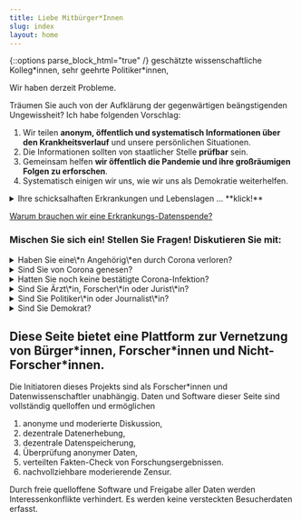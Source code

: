 ```yaml
---
title: Liebe Mitbürger*Innen
slug: index
layout: home
---
```

{::options parse_block_html="true" /}
geschätzte wissenschaftliche Kolleg\*innen, sehr geehrte Politiker\*innen, 


Wir haben derzeit Probleme.

Träumen Sie auch von der Aufklärung der gegenwärtigen beängstigenden Ungewissheit?
Ich habe folgenden Vorschlag:
1. Wir teilen **anonym, öffentlich und systematisch Informationen über den Krankheitsverlauf** und unsere persönlichen Situationen.
2. Die Informationen sollten von staatlicher Stelle **prüfbar** sein.
3. Gemeinsam helfen **wir öffentlich die Pandemie und ihre großräumigen Folgen zu erforschen**.
4. Systematisch einigen wir uns, wie wir uns als Demokratie weiterhelfen.

<details><summary markdown="span">Ihre schicksalhaften Erkrankungen und Lebenslagen ... **klick!**</summary>
<!-- Kommentar: Klapp-knöpfe wurden übersehen... -->
...  sollten gehört und berücksichtigt werden!

In dieser Zeit ist es besonders wichtig, dass wir uns miteinander vernetzen. 

Auf dieser Seite stelle ich Punkt für Punkt übersichtlich dar, warum wir Informationen aus der Bürgerschaft zusammenbringen sollten mit Wissenschaft und Politik.
Wenn eine Zeile mit &#x2BC8; beginnt, können Sie durch **klick!** aufklappen um dazu mehr zu lesen und zu kommentieren.
</details>

[Warum brauchen wir eine Erkrankungs-Datenspende?](Warum.html)

### Mischen Sie sich ein!  Stellen Sie Fragen!  Diskutieren Sie mit:

<details class="question"><summary markdown="span">Haben Sie eine\*n Angehörig\*en durch Corona verloren?</summary>
Mein aufrichtiges Beileid für Ihren schweren Verlust.
Mögen Ihnen Familie und Freunde Trost spenden!
Ich wünsche Ihnen sehr, dass Sie einen würdevollen Weg finden persönlich Abschied zu nehmen, 
wenn Ihnen ein letzter Besuch verwehrt war.

Bitte schreiben Sie uns Ihre Erlebnisse, Gedanken und Gefühle:
<div markdown="0">
	{% include comment_form.html subject="deceased" %}
</div>
- Würden Sie sich ein online-Mahnmal der Corona-Opfer (Mit Bild und Nachruf) wünschen?
- Würden Sie Gesundheitsdaten Ihres verstorbenen Angehörigen anonym und öffentlich spenden?
- Welche Sorgen hätten Sie beim Spenden dieser Daten?
- Wie könnten wir die Datenerfassung gestalten, um auf Ihre Sorgen Rücksicht zu nehmen?
</details>

<details class="question"><summary markdown="span">Sind Sie von Corona genesen?</summary>
Bitte schreiben Sie uns Ihre Erlebnisse, Gedanken und Gefühle:
<div markdown="0">
	{% include comment_form.html subject="recovered"%}
</div>
- Würden Sie Ihre gesundheitlichen Daten anonym und öffentlich zur Verfügung stellen?
- Welche Sorgen hätten Sie beim Spenden Ihrer Genesungsdaten?
- Wie könnten wir die Datenerfassung gestalten, um auf Ihre Sorgen Rücksicht zu nehmen?
</details>

<details class="question"><summary markdown="span">Hatten Sie noch keine bestätigte Corona-Infektion?</summary>
Bitte schreiben Sie uns Ihre Erlebnisse, Gedanken und Gefühle im Lockdown:
<div markdown="0">
	{% include comment_form.html subject="general" %}
</div>
- Würden Sie im Erkrankungsfall Ihre gesundheitlichen Daten anonym und öffentlich zur Verfügung stellen?
- Welche Sorgen hätten Sie beim Spenden Ihrer Genesungsdaten?
- Wie könnten wir die Datenerfassung gestalten, um auf Ihre Sorgen Rücksicht zu nehmen?
</details>

<details class="question"><summary markdown="span">Sind Sie Ärzt\*in, Forscher\*in oder Jurist\*in?</summary>
Bitte begutachten und verbessern Sie vorgeschlagenen [Datenerhebungsprozess](2.1_DataCollection).
</details>

<details class="question"><summary markdown="span">Sind Sie Politiker\*in oder Journalist\*in?</summary>
- Unter welchen Umständen würden Sie eine Erkrankungs-Datenspende empfehlen?
<div markdown="0">
	{% include comment_form.html subject="media" %}
</div>
</details>

<details class="question"><summary markdown="span">Sind Sie Demokrat?</summary>
Wie tödlich muss eine Infektionskrankheit Ihrer Meinung nach sein (z.B. im Vergleich mit der Mortalität von Influenza-Viren), 
damit Sie persönlich
- einen gesellschaftlichen Lock-Down befürworten?
- eine Überwachungs-App freiwillig installieren?
- gesetzlich verpflichtende Impfungen befürworten?
<div markdown="0">
  <div id="respond" class="comment__new">
{% include comment_form.html subject="democracy" %}
  </div>
</div>
</details>



## Diese Seite bietet eine Plattform zur Vernetzung von Bürger\*innen, Forscher\*innen und Nicht-Forscher\*innen.

Die Initiatoren dieses Projekts sind als Forscher\*innen und Datenwissenschaftler unabhängig.
Daten und Software dieser Seite sind vollständig quelloffen und ermöglichen
1. anonyme und moderierte Diskussion,
2. dezentrale Datenerhebung, 
3. dezentrale Datenspeicherung, 
4. Überprüfung anonymer Daten,
5. verteilten Fakten-Check von Forschungsergebnissen.
6. nachvollziehbare moderierende Zensur.

Durch freie quelloffene Software und Freigabe aller Daten werden Interessenkonflikte verhindert. 
Es werden keine versteckten Besucherdaten erfasst.

